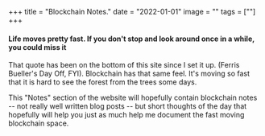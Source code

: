 +++
title = "Blockchain Notes."
date = "2022-01-01"
image = ""
tags = [""]
+++

#### Life moves pretty fast. If you don't stop and look around once in a while, you could miss it

That quote has been on the bottom of this site since I set it up.  (Ferris Bueller's Day Off, FYI).  Blockchain has that same feel.  It's moving so fast that it is hard to see the forest from the trees some days.

This "Notes" section of the website will hopefully contain blockchain notes -- not really well written blog posts -- but short thoughts of the day that hopefully will help you just as much help me document the fast moving blockchain space.

